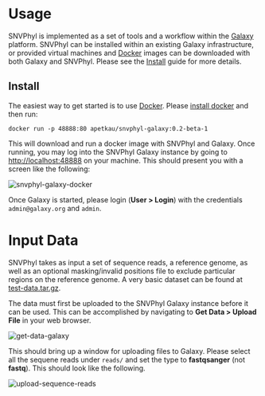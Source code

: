 # Usage

SNVPhyl is implemented as a set of tools and a workflow within the [Galaxy][] platform.  SNVPhyl can be installed within an existing Galaxy infrastructure, or provided virtual machines and [Docker][] images can be downloaded with both Galaxy and SNVPhyl.  Please see the [Install][] guide  for more details.

## Install

The easiest way to get started is to use [Docker][].  Please [install docker][] and then run:

```
docker run -p 48888:80 apetkau/snvphyl-galaxy:0.2-beta-1
```

This will download and run a docker image with SNVPhyl and Galaxy.  Once running, you may log into the SNVPhyl Galaxy instance by going to <http://localhost:48888> on your machine.  This should present you with a screen like the following:

![snvphyl-galaxy-docker][]

Once Galaxy is started, please login (**User > Login**) with the credentials `admin@galaxy.org` and `admin`.

# Input Data

SNVPhyl takes as input a set of sequence reads, a reference genome, as well as an optional masking/invalid positions file to exclude particular regions on the reference genome.  A very basic dataset can be found at [test-data.tar.gz][].

The data must first be uploaded to the SNVPhyl Galaxy instance before it can be used.  This can be accomplished by navigating to **Get Data > Upload File** in your web browser.

![get-data-galaxy][]

This should bring up a window for uploading files to Galaxy.  Please select all the sequene reads under `reads/` and set the type to **fastqsanger** (not **fastq**).  This should look like the following.

![upload-sequence-reads][]

[Galaxy]: http://galaxyproject.org/
[Docker]: https://www.docker.com/
[install docker]: https://docs.docker.com/installation/
[Install]: install/
[snvphyl-galaxy-docker]: images/snvphyl-galaxy-docker.png
[test-data.tar.gz]: workflows/SNVPhyl/0.2/test-data.tar.gz
[get-data-galaxy]: images/get-data-galaxy.png
[upload-sequence-reads]: images/upload-sequence-reads.png
